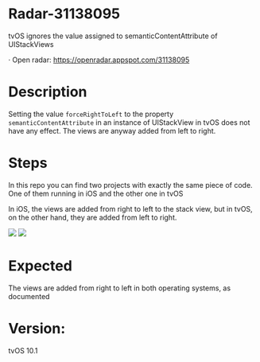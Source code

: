 # Radar-31138095

tvOS ignores the value assigned to semanticContentAttribute of UIStackViews

· Open radar: https://openradar.appspot.com/31138095

# Description
Setting the value `forceRightToLeft` to the property `semanticContentAttribute` in an instance of UIStackView in tvOS does not have any effect. The views are anyway added from left to right.

# Steps
In this repo you can find two projects with exactly the same piece of code. One of them running in iOS and the other one in tvOS

In iOS, the views are added from right to left to the stack view, but in tvOS, on the other hand, they are added from left to right.

![](preview-iOS.gif)
![](preview-tvOS.gif)

# Expected
The views are added from right to left in both operating systems, as documented


# Version:
tvOS 10.1
